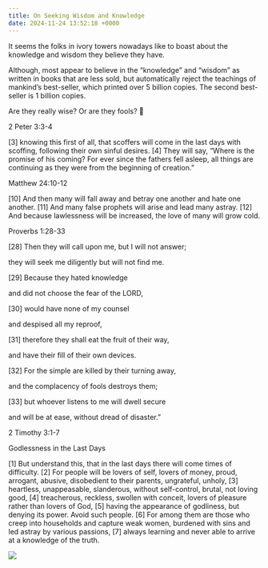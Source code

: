 ```yaml
---
title: On Seeking Wisdom and Knowledge
date: 2024-11-24 13:52:18 +0000
---
```


It seems the folks in ivory towers nowadays like to boast about the knowledge and wisdom they believe they have.

Although, most appear to believe in the “knowledge” and “wisdom” as written in books that are less sold, but automatically reject the teachings of mankind’s best-seller, which printed over 5 billion copies. The second best-seller is 1 billion copies.

Are they really wise? Or are they fools? 🤔

2 Peter 3:3-4

[3] knowing this first of all, that scoffers will come in the last days with scoffing, following their own sinful desires. [4] They will say, “Where is the promise of his coming? For ever since the fathers fell asleep, all things are continuing as they were from the beginning of creation.”

Matthew 24:10-12

[10] And then many will fall away and betray one another and hate one another. [11] And many false prophets will arise and lead many astray. [12] And because lawlessness will be increased, the love of many will grow cold.

Proverbs 1:28-33

[28] Then they will call upon me, but I will not answer;

they will seek me diligently but will not find me. 

[29] Because they hated knowledge

and did not choose the fear of the LORD, 

[30] would have none of my counsel

and despised all my reproof, 

[31] therefore they shall eat the fruit of their way,

and have their fill of their own devices. 

[32] For the simple are killed by their turning away,

and the complacency of fools destroys them; 

[33] but whoever listens to me will dwell secure

and will be at ease, without dread of disaster.”

2 Timothy 3:1-7

Godlessness in the Last Days

[1] But understand this, that in the last days there will come times of difficulty. [2] For people will be lovers of self, lovers of money, proud, arrogant, abusive, disobedient to their parents, ungrateful, unholy, [3] heartless, unappeasable, slanderous, without self-control, brutal, not loving good, [4] treacherous, reckless, swollen with conceit, lovers of pleasure rather than lovers of God, [5] having the appearance of godliness, but denying its power. Avoid such people. [6] For among them are those who creep into households and capture weak women, burdened with sins and led astray by various passions, [7] always learning and never able to arrive at a knowledge of the truth.

![](/188b66dd63035678e0abd5e418289546.jpeg)